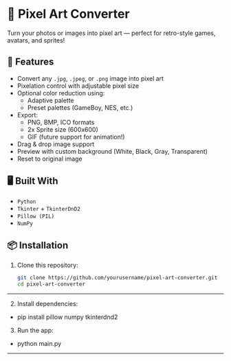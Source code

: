 # 🎨 Pixel Art Converter

Turn your photos or images into pixel art — perfect for retro-style games, avatars, and sprites!

## 🚀 Features

- Convert any `.jpg`, `.jpeg`, or `.png` image into pixel art
- Pixelation control with adjustable pixel size
- Optional color reduction using:
  - Adaptive palette
  - Preset palettes (GameBoy, NES, etc.)
- Export:
  - PNG, BMP, ICO formats
  - 2x Sprite size (600x600)
  - GIF (future support for animation!)
- Drag & drop image support
- Preview with custom background (White, Black, Gray, Transparent)
- Reset to original image

## 🖥️ Built With

- `Python`
- `Tkinter` + `TkinterDnD2`
- `Pillow (PIL)`
- `NumPy`

## 📦 Installation

1. Clone this repository:
   ```bash
   git clone https://github.com/yourusername/pixel-art-converter.git
   cd pixel-art-converter

---

2. Install dependencies:
  - pip install pillow numpy tkinterdnd2

3. Run the app:
  - python main.py

---

